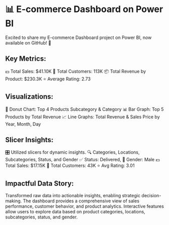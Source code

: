 # 📊 E-commerce Dashboard on Power BI

Excited to share my E-commerce Dashboard project on Power BI, now available on GitHub! 🚀

## Key Metrics:
💵 Total Sales: $41.10K
👥 Total Customers: 113K
📦 Total Revenue by Product: $230.3K
⭐ Average Rating: 2.73
## Visualizations:
🍩 Donut Chart: Top 4 Products Subcategory & Category
📊 Bar Graph: Top 5 Products by Total Revenue
📈 Line Graphs: Total Revenue & Sales Price by Year, Month, Day
## Slicer Insights:
🎛️ Utilized slicers for dynamic insights.
🔍 Categories, Locations, Subcategories, Status, and Gender
✅ Status: Delivered, 👨 Gender: Male
💵 Total Sales: $17.15K
👥 Total Customers: 43K
⭐ Avg Rating: 3.01
## Impactful Data Story:
Transformed raw data into actionable insights, enabling strategic decision-making. The dashboard provides a comprehensive view of sales performance, customer behavior, and product analytics. Interactive features allow users to explore data based on product categories, locations, subcategories, status, and gender.
